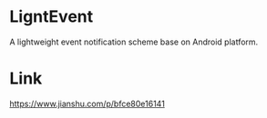 # LigntEvent
A lightweight event notification scheme base on Android platform.

# Link
https://www.jianshu.com/p/bfce80e16141
